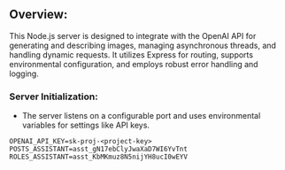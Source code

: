 ## Overview:

This Node.js server is designed to integrate with the OpenAI API for generating and describing images, managing asynchronous threads, and handling dynamic requests. It utilizes Express for routing, supports environmental configuration, and employs robust error handling and logging.

### Server Initialization:

- The server listens on a configurable port and uses environmental variables for settings like API keys.

```
OPENAI_API_KEY=sk-proj-<project-key>
POSTS_ASSISTANT=asst_gN17ebClyJwaXaD7WI6YvTnt
ROLES_ASSISTANT=asst_KbMKmuz8N5nijYH8ucI0wEYV
```
